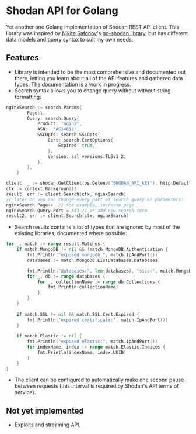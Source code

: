 # Shodan API for Golang

Yet another one Golang implementation of Shodan REST API client. 
This library was inspired by [Nikita Safonov](https://github.com/ns3777k/)'s [go-shodan library](https://github.com/ns3777k/go-shodan), but has different data models and query syntax to suit my own needs.

## Features

- Library is intended to be the most comprehensive and documented out there, letting you learn about all of the API features and gathered data types. The documentation is a work in progress.
- Search syntax allows you to change query without without string formatting:

```go
nginxSearch := search.Params{
		Page:1,
		Query: search.Query{
			Product: "nginx",
			ASN:  "AS14618",
			SSLOpts: search.SSLOpts{
				Cert: search.CertOptions{
					Expired: true,
				},
				Version: ssl_versions.TLSv1_2,
			},
		},
	}

client, _ := shodan.GetClient(os.Getenv("SHODAN_API_KEY"), http.DefaultClient, true)
ctx := context.Background()
result, err := client.Search(ctx, nginxSearch)
// later on you can change every part of search query or parameters:
nginxSearch.Page++  // for example, increase page
nginxSearch.Query.Port = 443 // or add new search term 
result2, err := client.Search(ctx, nginxSearch)
```

- Search results contains a lot of types that are ignored by most of the existing libraries, documented where possible:

```go
for _, match := range result.Matches {
	if match.MongoDB != nil && !match.MongoDB.Authentication {
		fmt.Println("exposed mongodb:", match.IpAndPort())
		databases := match.MongoDB.ListDatabases.Databases

		fmt.Println("databases:", len(databases), "size:", match.MongoDB.ListDatabases.TotalSize)
		for _, db := range databases {
			for _, collectionName := range db.Collections {
				fmt.Println(collectionName)
			}
		}
	}
		
	if match.SSL != nil && match.SSL.Cert.Expired {
		fmt.Println("expired certificate:", match.IpAndPort())
	}
		
	if match.Elastic != nil {
		fmt.Println("exposed elastic:", match.IpAndPort())
		for indexName, index := range match.Elastic.Indices {
			fmt.Println(indexName, index.UUID)
		}
	}
}
```

 - The client can be configured to automatically make one second pause between requests (this interval is required by Shodan's API terms of service).
 
 ## Not yet implemented
  - Exploits and streaming API.  